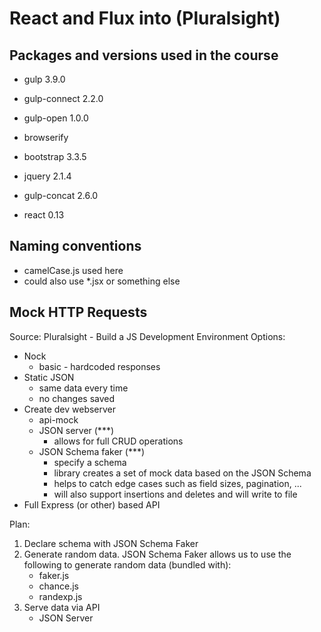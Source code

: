 # React and Flux into (Pluralsight)

## Packages and versions used in the course
* gulp 3.9.0
* gulp-connect 2.2.0
* gulp-open 1.0.0
* browserify
* bootstrap 3.3.5
* jquery 2.1.4
* gulp-concat 2.6.0



* react 0.13

## Naming conventions
* camelCase.js used here
* could also use *.jsx or something else


## Mock HTTP Requests
Source: Pluralsight - Build a JS Development Environment
Options:
* Nock
    * basic - hardcoded responses
* Static JSON
    * same data every time
    * no changes saved
* Create dev webserver
    * api-mock
    * JSON server (***)
        * allows for full CRUD operations
    * JSON Schema faker (***)
        * specify a schema
        * library creates a set of mock data based on the JSON Schema
        * helps to catch edge cases such as field sizes, pagination, ...
        * will also support insertions and deletes and will write to file
* Full Express (or other) based API

Plan:
1. Declare schema with JSON Schema Faker
1. Generate random data. JSON Schema Faker allows us to use the following to generate random data (bundled with):
    * faker.js
    * chance.js
    * randexp.js
1. Serve data via API
    * JSON Server